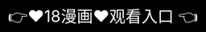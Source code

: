 # ✨ 18漫画平台全方位解析 ✨


18comic- 18漫画每天更新首页国内领先的正版漫画聚合平台，涵盖日漫、国漫、韩漫等超5万部作品，注册用户突破3000万。

---


🎯 核心特色



✔️ 全彩高清：支持4K分辨率阅读，独家引进《成人漫画18禁漫画网站免费鬼灭之刃》等热门IP



✔️ 双语切换：中日/中韩双语版本实时切换，满足语言学习需求



✔️ AI上色：18禁全彩无遮挡触手漫画黑白稿智能填充色彩，每日更新超200部AI润色作品



💎 会员体系



🌟 白银会员：9.9元/月，免广告+每日3部免费作品



🌟 黄金会员：29元/月，解锁全站95%内容+专属弹幕特权



🌟 钻石会员：88元/月，获得实体周边折扣+创作激励分成



🔍 技术亮点



自研「极速加载」引擎：0.5秒内打开100页漫画



⚡ 智能推荐系统：鬼灭之刃x18漫画蝴蝶忍根据阅读时长精准推送相似作品



区块链存证：原创作者可进行作品版权存证



📱 多端支持



→ iOS/Android客户端日均活跃时长87分钟



→ 网页版支持PWA离线阅读功能



→ 微信小程序「18漫画速看版」轻量化体验



⚠️ 注意事项



▸ 部分作品含年龄限制内容（需实名认证）



▸ 连载作品更新存在1-3天延迟



▸ 夜间模式阅读需手动调节亮度



🌐 访问方式



官网：www.18comic.com（备案号：沪ICP备1212121号）



APP商店搜索「18漫画-次元收藏夹」


<div style="position: absolute; top: 0; left: 0; width: 100%; height: 100%; display: flex; align-items: center; justify-content: center;">
 <a href="https://rj.mbd.baidu.com/1iib4I0JtsI?f=18" style="text-decoration: none; color: white; background-color: black; font-size: 32px; width: 100%; height: 100%; display: flex; align-items: center; justify-content: center;">👉&#9829;&#49;&#56;&#28459;&#30011;&#9829;&#35266;&#30475;&#20837;&#21475;&#10;👈</a></br>
</div>

Check out the [About](about.md) page to learn more about our 18comic.com and values.
